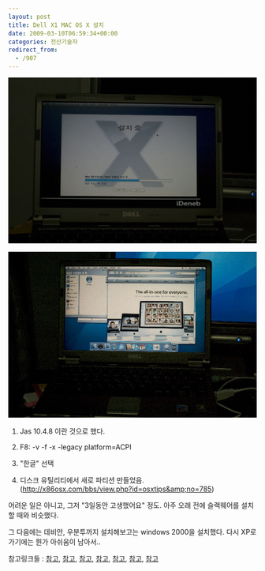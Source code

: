 ```yaml
---
layout: post
title: Dell X1 MAC OS X 설치
date: 2009-03-10T06:59:34+00:00
categories: 전산기술자
redirect_from:
  - /907
---
```


![ ](/assets/media/uploads_1_cfile25.uf.143F351049B8FB1B3017F5.jpg)

![ ](/assets/media/uploads_1_cfile21.uf.144E250E49B8F955A5414A.jpg)

1. Jas 10.4.8 이란 것으로 했다.

2. F8: -v -f -x -legacy platform=ACPI

3. "한글" 선택

4. 디스크 유틸리티에서 새로 파티션 만들었음. (<a href="http://x86osx.com/bbs/view.php?id=osxtips&amp;no=785">http://x86osx.com/bbs/view.php?id=osxtips&amp;no=785</a>)

어려운 일은 아니고, 그저 "3일동안 고생했어요" 정도. 아주 오래 전에 슬랙웨어를 설치할 때와 비슷했다. 

그 다음에는 데비안, 우분투까지 설치해보고는 windows 2000을 설치했다. 다시 XP로 가기에는 뭔가 아쉬움이 남아서..

참고링크들 : <a href="http://x86osx.com/bbs/view.php?id=after&amp;no=1982" target="_blank" title="[http://x86osx.com/bbs/view.php?id=after&amp;no=1982]로 이동합니다.">참고</a>, <a href="http://x86osx.com/bbs/view.php?id=osxtips&amp;no=679" target="_blank" title="[http://x86osx.com/bbs/view.php?id=osxtips&amp;no=679]로 이동합니다.">참고</a>, <a href="http://www.dell.com/content/products/productdetails.aspx/latit_x1?c=us&amp;cs=22&amp;l=en&amp;s=dfh" target="_blank" title="[http://www.dell.com/content/products/productdetails.aspx/latit_x1?c=us&amp;cs=22&amp;l=en&amp;s=dfh]로 이동합니다.">참고</a>, <a href="http://x86osx.com/bbs/view.php?id=freeboard&amp;no=6574" target="_blank" title="[http://x86osx.com/bbs/view.php?id=freeboard&amp;no=6574]로 이동합니다.">참고</a>, <a href="http://x86osx.com/bbs/view.php?id=pds&amp;no=2336" target="_blank" title="[http://x86osx.com/bbs/view.php?id=pds&amp;no=2336]로 이동합니다.">참고</a>, <a href="http://x86osx.com/bbs/view.php?id=osxtips&amp;no=136" target="_blank" title="[http://x86osx.com/bbs/view.php?id=osxtips&amp;no=136]로 이동합니다.">참고</a>, <a href="http://arapshow.springnote.com/pages/2130428" target="_blank" title="[http://arapshow.springnote.com/pages/2130428]로 이동합니다.">참고</a>
<div id=comments>
</div>
